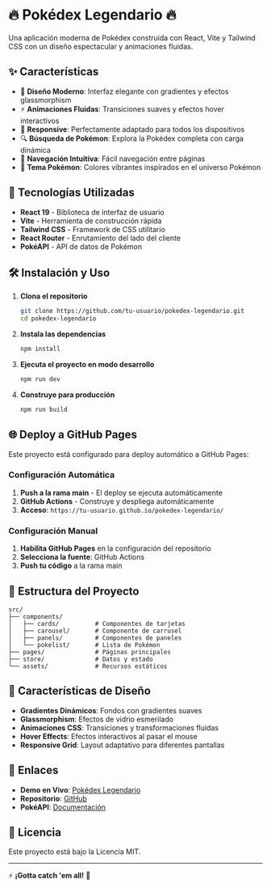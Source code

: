# 🔥 Pokédex Legendario 🔥

Una aplicación moderna de Pokédex construida con React, Vite y Tailwind CSS con un diseño espectacular y animaciones fluidas.

## ✨ Características

- 🎨 **Diseño Moderno**: Interfaz elegante con gradientes y efectos glassmorphism
- ⚡ **Animaciones Fluidas**: Transiciones suaves y efectos hover interactivos
- 📱 **Responsive**: Perfectamente adaptado para todos los dispositivos
- 🔍 **Búsqueda de Pokémon**: Explora la Pokédex completa con carga dinámica
- 🎯 **Navegación Intuitiva**: Fácil navegación entre páginas
- 🌈 **Tema Pokémon**: Colores vibrantes inspirados en el universo Pokémon

## 🚀 Tecnologías Utilizadas

- **React 19** - Biblioteca de interfaz de usuario
- **Vite** - Herramienta de construcción rápida
- **Tailwind CSS** - Framework de CSS utilitario
- **React Router** - Enrutamiento del lado del cliente
- **PokéAPI** - API de datos de Pokémon

## 🛠️ Instalación y Uso

1. **Clona el repositorio**
   ```bash
   git clone https://github.com/tu-usuario/pokedex-legendario.git
   cd pokedex-legendario
   ```

2. **Instala las dependencias**
   ```bash
   npm install
   ```

3. **Ejecuta el proyecto en modo desarrollo**
   ```bash
   npm run dev
   ```

4. **Construye para producción**
   ```bash
   npm run build
   ```

## 🌐 Deploy a GitHub Pages

Este proyecto está configurado para deploy automático a GitHub Pages:

### Configuración Automática

1. **Push a la rama main** - El deploy se ejecuta automáticamente
2. **GitHub Actions** - Construye y despliega automáticamente
3. **Acceso**: `https://tu-usuario.github.io/pokedex-legendario/`

### Configuración Manual

1. **Habilita GitHub Pages** en la configuración del repositorio
2. **Selecciona la fuente**: GitHub Actions
3. **Push tu código** a la rama main

## 📁 Estructura del Proyecto

```
src/
├── components/
│   ├── cards/          # Componentes de tarjetas
│   ├── carousel/       # Componente de carrusel
│   ├── panels/         # Componentes de paneles
│   └── pokelist/       # Lista de Pokémon
├── pages/              # Páginas principales
├── store/              # Datos y estado
└── assets/             # Recursos estáticos
```

## 🎨 Características de Diseño

- **Gradientes Dinámicos**: Fondos con gradientes suaves
- **Glassmorphism**: Efectos de vidrio esmerilado
- **Animaciones CSS**: Transiciones y transformaciones fluidas
- **Hover Effects**: Efectos interactivos al pasar el mouse
- **Responsive Grid**: Layout adaptativo para diferentes pantallas

## 🔗 Enlaces

- **Demo en Vivo**: [Pokédex Legendario](https://tu-usuario.github.io/pokedex-legendario/)
- **Repositorio**: [GitHub](https://github.com/tu-usuario/pokedex-legendario)
- **PokéAPI**: [Documentación](https://pokeapi.co/)

## 📄 Licencia

Este proyecto está bajo la Licencia MIT.

---

⚡ **¡Gotta catch 'em all!** 🎯
